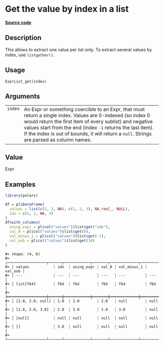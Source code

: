 

# Get the value by index in a list

[**Source code**](https://github.com/pola-rs/r-polars/tree/97c09bc0a6fc3d166744dbddd037b49e8d8fc6c2/R/expr__list.R#L131)

## Description

This allows to extract one value per list only. To extract several
values by index, use <code>$list$gather()</code>.

## Usage

<pre><code class='language-R'>ExprList_get(index)
</code></pre>

## Arguments

<table>
<tr>
<td style="white-space: nowrap; font-family: monospace; vertical-align: top">
<code id="ExprList_get_:_index">index</code>
</td>
<td>
An Expr or something coercible to an Expr, that must return a single
index. Values are 0-indexed (so index 0 would return the first item of
every sublist) and negative values start from the end (index
<code>-1</code> returns the last item). If the index is out of bounds,
it will return a <code>null</code>. Strings are parsed as column names.
</td>
</tr>
</table>

## Value

Expr

## Examples

``` r
library(polars)

df = pl$DataFrame(
  values = list(c(2, 2, NA), c(1, 2, 3), NA_real_, NULL),
  idx = c(1, 2, NA, 3)
)
df$with_columns(
  using_expr = pl$col("values")$list$get("idx"),
  val_0 = pl$col("values")$list$get(0),
  val_minus_1 = pl$col("values")$list$get(-1),
  val_oob = pl$col("values")$list$get(10)
)
```

    #> shape: (4, 6)
    #> ┌──────────────────┬──────┬────────────┬───────┬─────────────┬─────────┐
    #> │ values           ┆ idx  ┆ using_expr ┆ val_0 ┆ val_minus_1 ┆ val_oob │
    #> │ ---              ┆ ---  ┆ ---        ┆ ---   ┆ ---         ┆ ---     │
    #> │ list[f64]        ┆ f64  ┆ f64        ┆ f64   ┆ f64         ┆ f64     │
    #> ╞══════════════════╪══════╪════════════╪═══════╪═════════════╪═════════╡
    #> │ [2.0, 2.0, null] ┆ 1.0  ┆ 2.0        ┆ 2.0   ┆ null        ┆ null    │
    #> │ [1.0, 2.0, 3.0]  ┆ 2.0  ┆ 3.0        ┆ 1.0   ┆ 3.0         ┆ null    │
    #> │ [null]           ┆ null ┆ null       ┆ null  ┆ null        ┆ null    │
    #> │ []               ┆ 3.0  ┆ null       ┆ null  ┆ null        ┆ null    │
    #> └──────────────────┴──────┴────────────┴───────┴─────────────┴─────────┘
